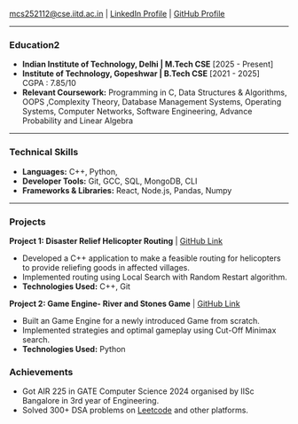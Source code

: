 <mcs252112@cse.iitd.ac.in> | [LinkedIn Profile](https://www.linkedin.com/in/kunal-dhyani-183386226/) | [GitHub Profile](https://github.com/KunalDhyani22)

---

### Education2
- **Indian Institute of Technology, Delhi | M.Tech CSE**                      [2025 - Present]
- **Institute of Technology, Gopeshwar | B.Tech CSE**                         [2021 - 2025] \
        CGPA : 7.85/10
- **Relevant Coursework:** Programming in C, Data Structures & Algorithms, OOPS ,Complexity Theory, Database Management Systems, Operating Systems, Computer Networks, Software Engineering, Advance Probability and Linear Algebra

---

### Technical Skills
- **Languages:** C++, Python, 
- **Developer Tools:** Git, GCC, SQL, MongoDB, CLI
- **Frameworks & Libraries:** React, Node.js, Pandas, Numpy

---

### Projects

**Project 1: Disaster Relief Helicopter Routing** | [GitHub Link](https://github.com/KunalDhyani22/Artificial-Intelligence-Disaster-Relief-Helicopter-Routing)
- Developed a C++ application to make a feasible routing for helicopters to provide reliefing goods in affected villages.
- Implemented routing using Local Search with Random Restart algorithm.
- **Technologies Used:** C++, Git

**Project 2: Game Engine- River and Stones Game** | [GitHub Link](https://github.com/KunalDhyani22/Game-Engine-Stone-and-River)
- Built an Game Engine for a newly introduced Game from scratch.
- Implemented strategies and optimal gameplay using Cut-Off Minimax search.
- **Technologies Used:** Python

### Achievements

- Got AIR 225 in GATE Computer Science 2024 organised by IISc Bangalore in 3rd year of Engineering.
- Solved 300+ DSA problems on [Leetcode](https://leetcode.com/u/Kunal_Dhyani/) and other platforms.
